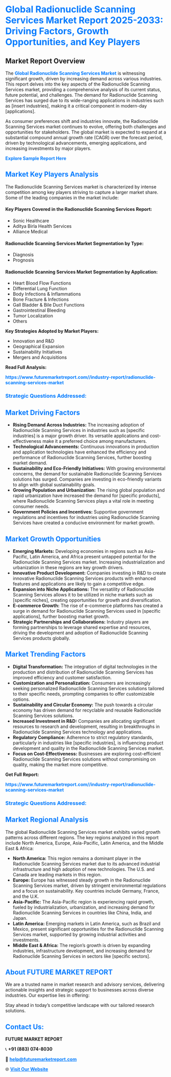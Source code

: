 <h1 style="color: #007BFF;">Global Radionuclide Scanning Services Market Report 2025-2033: Driving Factors, Growth Opportunities, and Key Players</h1>

<section id="overview">
<h2>Market Report Overview</h2>
<p>The <a href="https://www.futuremarketreport.com//industry-report/radionuclide-scanning-services-market" style="color: #007BFF; text-decoration: none;"><strong>Global Radionuclide Scanning Services Market</strong></a> is witnessing significant growth, driven by increasing demand across various industries. This report delves into the key aspects of the Radionuclide Scanning Services market, providing a comprehensive analysis of its current status, future potential, and challenges. The demand for Radionuclide Scanning Services has surged due to its wide-ranging applications in industries such as [insert industries], making it a critical component in modern-day [applications].</p>
<p>As consumer preferences shift and industries innovate, the Radionuclide Scanning Services market continues to evolve, offering both challenges and opportunities for stakeholders. The global market is expected to expand at a substantial compound annual growth rate (CAGR) over the forecast period, driven by technological advancements, emerging applications, and increasing investments by major players.</p>
</section>

<section id="overview">
<p><a href="https://www.futuremarketreport.com//request-sample/reportId=77260" style="color: #007BFF; text-decoration: none;"><strong>Explore Sample Report Here</strong></a></p>
</section>

<section id="key-players">
<h2 style="color: #007BFF;">Market Key Players Analysis</h2>
<p>The Radionuclide Scanning Services market is characterized by intense competition among key players striving to capture a larger market share. Some of the leading companies in the market include:</p>
<h4>Key Players Covered in the Radionuclide Scanning Services Report:</h4>
<ul><li>Sonic Healthcare</li><li>Aditya Birla Health Services</li><li>Alliance Medical</li></ul>
<h4>Radionuclide Scanning Services Market Segmentation by Type:</h4>
<ul><li>Diagnosis</li><li>Prognosis</li></ul>

<h4>Radionuclide Scanning Services Market Segmentation by Application:</h4>
<ul><li>Heart Blood Flow Functions</li><li>Differential Lung Function</li><li>Body Infections &amp; Inflammations</li><li>Bone Fracture &amp; Infections</li><li>Gall Bladder &amp; Bile Duct Functions</li><li>Gastrointestinal Bleeding</li><li>Tumor Localization</li><li>Others</li></ul>
<p><strong>Key Strategies Adopted by Market Players:</strong></p>
<ul>
<li>Innovation and R&D</li>
<li>Geographical Expansion</li>
<li>Sustainability Initiatives</li>
<li>Mergers and Acquisitions</li>
</ul>
</section>

<section>
<p><strong>Read Full Analysis: </strong></p><a href="https://www.futuremarketreport.com//industry-report/radionuclide-scanning-services-market" style="color: #007BFF; text-decoration: none;"><strong>https://www.futuremarketreport.com//industry-report/radionuclide-scanning-services-market</strong></a>
<h3 style="color: #007BFF;">Strategic Questions Addressed:</h3>
</section>

<section id="driving-factors">
<h2 style="color: #007BFF;">Market Driving Factors</h2>
<ul>
<li><strong>Rising Demand Across Industries:</strong> The increasing adoption of Radionuclide Scanning Services in industries such as [specific industries] is a major growth driver. Its versatile applications and cost-effectiveness make it a preferred choice among manufacturers.</li>
<li><strong>Technological Advancements:</strong> Continuous innovations in production and application technologies have enhanced the efficiency and performance of Radionuclide Scanning Services, further boosting market demand.</li>
<li><strong>Sustainability and Eco-Friendly Initiatives:</strong> With growing environmental concerns, the demand for sustainable Radionuclide Scanning Services solutions has surged. Companies are investing in eco-friendly variants to align with global sustainability goals.</li>
<li><strong>Growing Population and Urbanization:</strong> The rising global population and rapid urbanization have increased the demand for [specific products], where Radionuclide Scanning Services plays a vital role in meeting consumer needs.</li>
<li><strong>Government Policies and Incentives:</strong> Supportive government regulations and incentives for industries using Radionuclide Scanning Services have created a conducive environment for market growth.</li>
</ul>
</section>

<section id="growth-opportunities">
<h2 style="color: #007BFF;">Market Growth Opportunities</h2>
<ul>
<li><strong>Emerging Markets:</strong> Developing economies in regions such as Asia-Pacific, Latin America, and Africa present untapped potential for the Radionuclide Scanning Services market. Increasing industrialization and urbanization in these regions are key growth drivers.</li>
<li><strong>Innovative Product Development:</strong> Companies investing in R&D to create innovative Radionuclide Scanning Services products with enhanced features and applications are likely to gain a competitive edge.</li>
<li><strong>Expansion into Niche Applications:</strong> The versatility of Radionuclide Scanning Services allows it to be utilized in niche markets such as [specific niches], creating opportunities for growth and diversification.</li>
<li><strong>E-commerce Growth:</strong> The rise of e-commerce platforms has created a surge in demand for Radionuclide Scanning Services used in [specific applications], further boosting market growth.</li>
<li><strong>Strategic Partnerships and Collaborations:</strong> Industry players are forming partnerships to leverage shared expertise and resources, driving the development and adoption of Radionuclide Scanning Services products globally.</li>
</ul>
</section>

<section id="trending-factors">
<h2 style="color: #007BFF;">Market Trending Factors</h2>
<ul>
<li><strong>Digital Transformation:</strong> The integration of digital technologies in the production and distribution of Radionuclide Scanning Services has improved efficiency and customer satisfaction.</li>
<li><strong>Customization and Personalization:</strong> Consumers are increasingly seeking personalized Radionuclide Scanning Services solutions tailored to their specific needs, prompting companies to offer customizable options.</li>
<li><strong>Sustainability and Circular Economy:</strong> The push towards a circular economy has driven demand for recyclable and reusable Radionuclide Scanning Services solutions.</li>
<li><strong>Increased Investment in R&D:</strong> Companies are allocating significant resources to research and development, resulting in breakthroughs in Radionuclide Scanning Services technology and applications.</li>
<li><strong>Regulatory Compliance:</strong> Adherence to strict regulatory standards, particularly in industries like [specific industries], is influencing product development and quality in the Radionuclide Scanning Services market.</li>
<li><strong>Focus on Cost-Effectiveness:</strong> Businesses are exploring cost-efficient Radionuclide Scanning Services solutions without compromising on quality, making the market more competitive.</li>
</ul>
</section>

<section>
<p><strong>Get Full Report: </strong></p><a href="https://www.futuremarketreport.com//industry-report/radionuclide-scanning-services-market" style="color: #007BFF; text-decoration: none;"><strong>https://www.futuremarketreport.com//industry-report/radionuclide-scanning-services-market</strong></a>
<h3 style="color: #007BFF;">Strategic Questions Addressed:</h3>
</section>


<section id="regional-analysis">
<h2 style="color: #007BFF;">Market Regional Analysis</h2>
<p>The global Radionuclide Scanning Services market exhibits varied growth patterns across different regions. The key regions analyzed in this report include North America, Europe, Asia-Pacific, Latin America, and the Middle East & Africa:</p>
<ul>
<li><strong>North America:</strong> This region remains a dominant player in the Radionuclide Scanning Services market due to its advanced industrial infrastructure and high adoption of new technologies. The U.S. and Canada are leading markets in this region.</li>
<li><strong>Europe:</strong> Europe has witnessed steady growth in the Radionuclide Scanning Services market, driven by stringent environmental regulations and a focus on sustainability. Key countries include Germany, France, and the U.K.</li>
<li><strong>Asia-Pacific:</strong> The Asia-Pacific region is experiencing rapid growth, fueled by industrialization, urbanization, and increasing demand for Radionuclide Scanning Services in countries like China, India, and Japan.</li>
<li><strong>Latin America:</strong> Emerging markets in Latin America, such as Brazil and Mexico, present significant opportunities for the Radionuclide Scanning Services market, supported by growing industrial activities and investments.</li>
<li><strong>Middle East & Africa:</strong> The region’s growth is driven by expanding industries, infrastructure development, and increasing demand for Radionuclide Scanning Services in sectors like [specific sectors].</li>
</ul>
</section>

<footer>
<h2 style="color: #007BFF;">About FUTURE MARKET REPORT</h2>
<p>We are a trusted name in market research and advisory services, delivering actionable insights and strategic support to businesses across diverse industries. Our expertise lies in offering:</p>

<p>Stay ahead in today’s competitive landscape with our tailored research solutions.</p>

<h2 style="color: #007BFF;">Contact Us:</h2>
<p><strong>FUTURE MARKET REPORT</strong></p>
<p>📞 <strong>+91 (883) 074-8030</strong></p>
<p>📧 <strong><a href="mailto:help@futuremarketreport.com" style="color: #007BFF;">help@futuremarketreport.com</a></strong></p>
<p>🌐 <strong><a href="https://www.futuremarketreport.com/" style="color: #007BFF;">Visit Our Website</a></strong></p>
</footer>